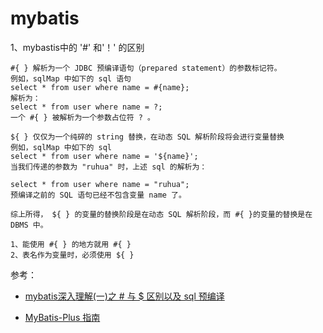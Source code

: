 mybatis
========

1、mybastis中的 '#' 和'！' 的区别
        
    #{ } 解析为一个 JDBC 预编译语句（prepared statement）的参数标记符。
    例如，sqlMap 中如下的 sql 语句
    select * from user where name = #{name};
    解析为：
    select * from user where name = ?;
    一个 #{ } 被解析为一个参数占位符 ? 。
    
    ${ } 仅仅为一个纯碎的 string 替换，在动态 SQL 解析阶段将会进行变量替换
    例如，sqlMap 中如下的 sql
    select * from user where name = '${name}';
    当我们传递的参数为 "ruhua" 时，上述 sql 的解析为：
    
    select * from user where name = "ruhua";
    预编译之前的 SQL 语句已经不包含变量 name 了。
    
    综上所得， ${ } 的变量的替换阶段是在动态 SQL 解析阶段，而 #{ }的变量的替换是在 DBMS 中。
    
    1、能使用 #{ } 的地方就用 #{ }
    2、表名作为变量时，必须使用 ${ }
参考：

- [mybatis深入理解(一)之 # 与 $ 区别以及 sql 预编译](https://segmentfault.com/a/1190000004617028)

- [MyBatis-Plus 指南](https://mp.baomidou.com/guide/faq.html)